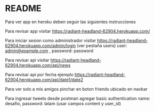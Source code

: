 # README

Para ver app en heroku deben seguir las siguientes instrucciones

Para revisar app visitar https://radiant-headland-62904.herokuapp.com/

Para iniciar sesion como administrador visitar https://radiant-headland-62904.herokuapp.com/admin/login (ver pestaña users) user: admin@example.com , password: password

Para revisar api visitar https://radiant-headland-62904.herokuapp.com/api/news

Para revisar api por fecha ejemplo https://radiant-headland-62904.herokuapp.com/api/date1/date2

Para ver solo a mis amigos pinchar en boton friends ubicado en navbar

Para ingresar tweets desde postman agregar basic authentication name: desafio, password: latam  (usar campos content y user_id)